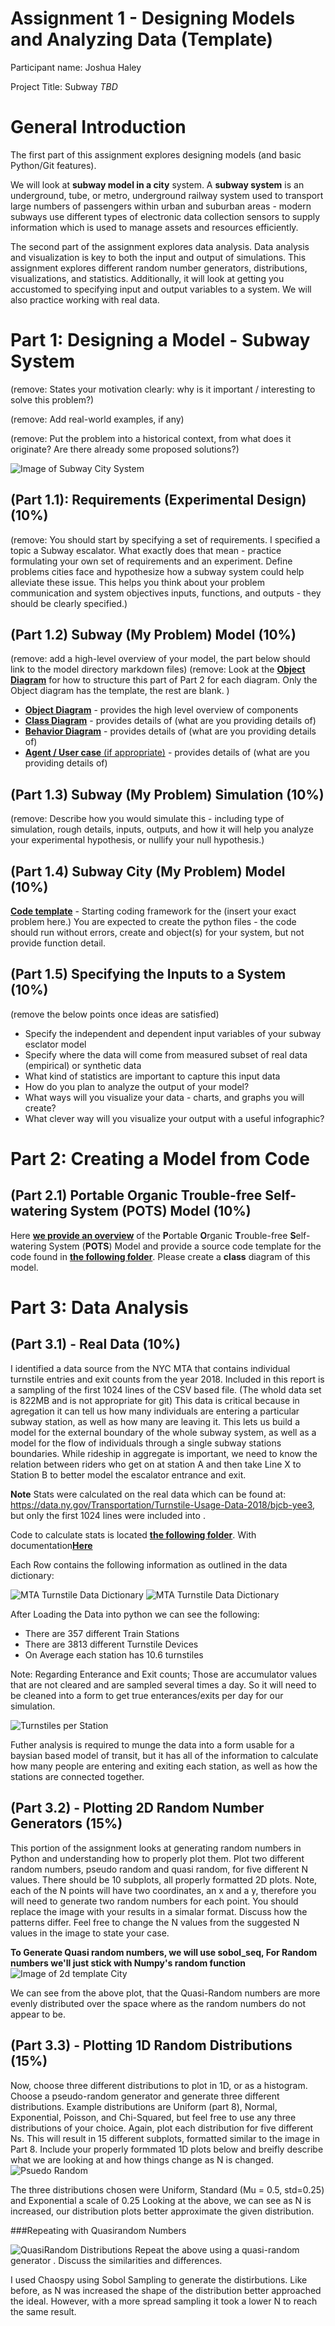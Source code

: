 # Assignment 1 - Designing Models and Analyzing Data (Template)


Participant name: Joshua Haley

Project Title: Subway *TBD*

# General Introduction

The first part of this assignment explores designing models (and basic Python/Git features). 

We will look at **subway model in a city** system. A **subway system** is an underground, tube, or metro, underground railway system used to transport large numbers of passengers within urban and suburban areas - modern subways use different types of electronic data collection sensors to supply information which is used to manage assets and resources efficiently. 

The second part of the assignment explores data analysis. Data analysis and visualization is key to both the input and output of simulations. This assignment explores different random number generators, distributions, visualizations, and statistics. Additionally, it will look at getting you accustomed to specifying input and output variables to a system. We will also practice working with real data.


# Part 1: Designing a Model - Subway System

(remove: States your motivation clearly: why is it important / interesting to solve this problem?)

(remove: Add real-world examples, if any)

(remove: Put the problem into a historical context, from what does it originate? Are there already some proposed solutions?)


![Image of Subway City System](images/subway_model.png)

## (Part 1.1): Requirements (Experimental Design) **(10%)**

(remove: You should start by specifying a set of requirements. I specified a topic a Subway escalator. What exactly does that mean - practice formulating your own set of requirements and an experiment. Define problems cities face and hypothesize how a subway system could help alleviate these issue. This helps you think about your problem communication and system objectives inputs, functions, and outputs - they should be clearly specified.)

## (Part 1.2) Subway (My Problem) Model **(10%)**

(remove: add a high-level overview of your model, the part below should link to the model directory markdown files)
(remove: Look at the [**Object Diagram**](model/object_diagram.md) for how to structure this part of Part 2 for each diagram. Only the Object diagram has the template, the rest are blank. )

* [**Object Diagram**](model/object_diagram.md) - provides the high level overview of components
* [**Class Diagram**](model/class_diagram.md) - provides details of (what are you providing details of)
* [**Behavior Diagram**](model/behavior_diagram.md) - provides details of (what are you providing details of)
* [**Agent / User case** (if appropriate)](model/agent_usecase_diagram.md) - provides details of (what are you providing details of)

## (Part 1.3) Subway (My Problem) Simulation **(10%)**

(remove: Describe how you would simulate this - including type of simulation, rough details, inputs, outputs, and how it will help you analyze your experimental hypothesis, or nullify your null hypothesis.)


## (Part 1.4) Subway City (My Problem) Model **(10%)**
[**Code template**](code/README.md) - Starting coding framework for the (insert your exact problem here.)
You are expected to create the python files - the code should run without errors, create and object(s) for your system, but not provide function detail.



## (Part 1.5) Specifying the Inputs to a System **(10%)**

(remove the below points once ideas are satisfied)
* Specify the independent and dependent input variables of your subway esclator model
* Specify where the data will come from measured subset of real data (empirical) or synthetic data
* What kind of statistics are important to capture this input data
* How do you plan to analyze the output of your model?
* What ways will you visualize your data - charts, and graphs you will create?
* What clever way will you visualize your output with a useful infographic?



# Part 2: Creating a Model from Code

## (Part 2.1) **P**ortable **O**rganic **T**rouble-free **S**elf-watering System (**POTS**) Model **(10%)**
Here [**we provide an overview**](code/POTS_system/README.md) of the **P**ortable **O**rganic **T**rouble-free **S**elf-watering System (**POTS**) Model and provide a source code template for the code found in  [**the following folder**](code/POTS_system/). Please create a **class** diagram of this model.



# Part 3: Data Analysis

## (Part 3.1) - Real Data **(10%)**
I identified a data source from the NYC MTA that contains individual turnstile entries and exit counts from the year 2018.   Included in this report is a sampling of the first 1024 lines of the CSV based file.  (The whold data set is 822MB and is not appropriate for git)  This data is critical because in agregation it can tell us how many individuals are entering a particular subway station, as well as how many are leaving it.  This lets us build a model for the external boundary of the whole subway system, as well as a model for the flow of individuals through a single subway stations boundaries.  While rideship in aggregate is important, we need to know the relation between riders who get on at station A and then take Line X to Station B to better model the escalator entrance and exit.

**Note** Stats were calculated on the real data which can be found at: https://data.ny.gov/Transportation/Turnstile-Usage-Data-2018/bjcb-yee3, but only the first 1024 lines were included into .

Code to calculate stats is located [**the following folder**](code/MTA_Data_Munge/). With documentation[**Here**](code/MTA_Data_Munge/README.md)

Each Row contains the following information as outlined in the data dictionary:

![MTA Turnstile Data Dictionary](images/MTA_DD1.png)
![MTA Turnstile Data Dictionary](images/MTA_DD2.png)


After Loading the Data into python we can see the following:

* There are 357 different Train Stations
* There are 3813 different Turnstile Devices
* On Average each station has 10.6 turnstiles


Note: Regarding Enterance and Exit counts; Those are accumulator values that are not cleared and are sampled several times a day.  So it will need to be cleaned into a form to get true enterances/exits per day for our simulation. 

![Turnstiles per Station](images/turnstile_histogram.png)

Futher analysis is required to munge the data into a form usable for a baysian based model of transit, but it has all of the information to calculate how many people are entering and exiting each station, as well as how the stations are connected together. 





## (Part 3.2) -  Plotting 2D Random Number Generators **(15%)**

This portion of the assignment looks at generating random numbers in Python and understanding how to properly plot them. Plot two different random numbers, pseudo random and quasi random, for five different N values. There should be 10 subplots, all properly formatted 2D plots. Note, each of the N points will have two coordinates, an x and a y, therefore you will need to generate two random numbers for each point. You should replace the image with your results in a simalar format. Discuss how the patterns differ. Feel free to change the N values from the suggested N values in the image to state your case.

**To Generate Quasi random numbers, we will use  sobol_seq, For Random numbers we'll just stick with Numpy's random function**
![Image of 2d template City](images/2DRandomAndQuasi.png)

We can see from the above plot, that the Quasi-Random numbers are more evenly distributed over the space where as the random numbers do not appear to be. 


## (Part 3.3) -  Plotting 1D Random Distributions **(15%)**

Now, choose three different distributions to plot in 1D, or as a histogram. Choose a pseudo-random generator and generate three different distributions. Example distributions are Uniform (part 8), Normal, Exponential, Poisson, and Chi-Squared, but feel free to use any three distributions of your choice. Again, plot each distribution for five different Ns. This will result in 15 different subplots, formatted similar to the image in Part 8. Include your properly formmated 1D plots below and breifly describe what we are looking at and how things change as N is changed.
![Psuedo Random ](images/PuesdoRandomDists.png)

The three distributions chosen were Uniform, Standard (Mu = 0.5, std=0.25) and Exponential a scale of 0.25   Looking at the above, we can see as N is increased, our distribution plots better approximate the given distribution.

###Repeating with Quasirandom Numbers 

![QuasiRandom Distributions](images/QuasirandomDists.png)
Repeat the above using a quasi-random generator . Discuss the similarities and differences.

I used Chaospy using Sobol Sampling to generate the distirbutions.  Like before, as N was increased the shape of the distribution better approached the ideal.  However, with a more spread sampling it took a lower N to reach the same result.
